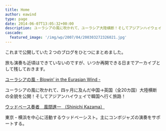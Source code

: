 ```yaml
---
title: Home
author: eawind
type: page
date: 2014-06-07T13:05:32+00:00
description: ユーラシアの風に吹かれて、ユーラシア大陸横断！そしてアジアンハイウェイで韓国へ行く旅路！それと、東京・横浜を中心に活動するダブルベーシスト。主にコンボジャズの演奏をサポートする。
cascade:
  featured_image: '/img/wp/2007/04/200303272326021.jpg'
---
```


これまで公開していた２つのブログをひとつにまとめました。

旅も演奏も近頃はできていないのですが、いつか再開できる日までアーカイブとして残しておきます。

[ユーラシアの風 - Blowin’ in the Eurasian Wind -](../../categories/eurasia/)

ユーラシアの風に吹かれて、四ヶ月に及んだ中国→英国（全20カ国）大陸横断の全貌を公開！そしてアジアンハイウェイで韓国へ行く旅路！

[ウッドベース奏者　風間進一 （Shinichi Kazama）](../../categories/jazz/)

東京・横浜を中心に活動するウッドベーシスト。主にコンボジャズの演奏をサポートする。
